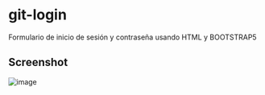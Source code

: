 # git-login

Formulario de inicio de sesión y contraseña usando HTML y BOOTSTRAP5

## Screenshot

![image](https://user-images.githubusercontent.com/85379478/215278666-b1968042-c664-47d1-bfa8-73a64e48fe31.png)
